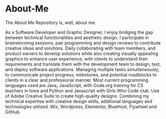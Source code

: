 # About-Me

The About Me Repository is, well, about me.

As a Software Developer and Graphic Designer, I enjoy bridging the gap between technical functionalities and aesthetic design. I participate in brainstorming sessions, pair programming and design reviews to contribute creative ideas and solutions. Daily collaborating with team members, and product owners to develop solutions while also creating visually appealing graphics to enhance user experience; with clients to understand their requirements and translate them with the development team to design, test, and deploy software applications. Managing multiple tasks simultaneously; to communicate project progress, milestones, and potential roadblocks to clients in a clear and professional manner. Most current programming languages used are Java, JavaScript, with Code.org training for CS teachers in Iowa and Python and Javascript with Girls Who Code club. Use of Adobe Creative Suite to create high-quality designs. Combining my technical expertise with creative design skills, additional languages and technologies utilized: Wix, Wordpress, Elementor, BlueHost, Flywheel and GitHub.
